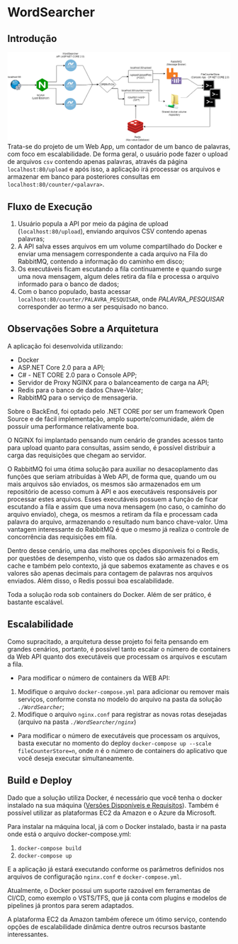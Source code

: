 
# WordSearcher

## Introdução
![WordCounterAPI Architecture](https://raw.githubusercontent.com/osoaresvictor/WordCounterAPI/master/wordsearcher_architecture.png)
Trata-se do projeto de um Web App, um contador de um banco de  palavras, com foco em escalabilidade. De forma geral, o usuário pode fazer o upload de arquivos `csv` contendo apenas palavras, através da página `localhost:80/upload` e após isso, a aplicação irá processar os arquivos e armazenar em banco para posteriores consultas em `localhost:80/counter/<palavra>`.

## Fluxo de Execução

1. Usuário popula a API por meio da página de upload (`localhost:80/upload`), enviando arquivos CSV contendo apenas palavras;
2. A API salva esses arquivos em um volume compartilhado do Docker e enviar uma mensagem correspondente a cada arquivo na Fila do RabbitMQ, contendo a informação do caminho em disco;
3.  Os executáveis ficam escutando a fila continuamente e quando surge uma nova mensagem, algum deles retira da fila e processa o arquivo informado para o banco de dados;
4. Com o banco populado, basta acessar  `localhost:80/counter/PALAVRA_PESQUISAR`, onde *PALAVRA_PESQUISAR* corresponder ao termo a ser pesquisado no banco.

## Observações Sobre a Arquitetura

A aplicação foi desenvolvida utilizando:
- Docker
- ASP.NET Core 2.0 para a API;
- C# - NET CORE 2.0 para o Console APP;
- Servidor de Proxy NGINX para o balanceamento de carga na API;
- Redis para o banco de dados Chave-Valor;
- RabbitMQ para o serviço de mensageria.

Sobre o BackEnd, foi optado pelo .NET CORE por ser um framework Open Source e de fácil implementação, amplo suporte/comunidade, além de possuir uma performance relativamente boa. 

O NGINX foi implantado pensando num cenário de grandes acessos tanto para upload quanto para consultas, assim sendo, é possível distribuir a carga das requisições que chegam ao servidor.

O RabbitMQ foi uma ótima solução para auxiliar no desacoplamento das funções que seriam atribuídas à Web API, de forma que, quando um ou mais arquivos são enviados, os mesmos são armazenados em um repositório de acesso comum à API e aos executáveis responsáveis por processar estes arquivos. Esses executáveis possuem a função de ficar escutando a fila e assim que uma nova mensagem (no caso, o caminho do arquivo enviado), chega, os mesmos a retiram da fila e processam cada palavra do arquivo, armazenando o resultado num banco chave-valor. Uma vantagem interessante do RabbitMQ é que o mesmo já realiza o controle de concorrência das requisições em fila.

Dentro desse cenário, uma das melhores opções disponíveis foi o Redis, por questões de desempenho, visto que os dados são armazenados em cache e também pelo contexto, já que sabemos exatamente as chaves e os valores são apenas decimais para contagem de palavras nos arquivos enviados. Além disso, o Redis possui boa escalabilidade.

Toda a solução roda sob containers do Docker. Além de ser prático, é bastante escalável.

## Escalabilidade

Como supracitado, a arquitetura desse projeto foi feita pensando em grandes cenários, portanto, é possível tanto escalar o número de containers da Web API quanto dos executáveis que processam os arquivos e escutam a fila.

- Para modificar o número de containers da WEB API:
1. Modifique o arquivo `docker-compose.yml` para adicionar ou remover mais serviços, conforme consta no modelo do arquivo na pasta da solução *`./WordSearcher`*;
2. Modifique o arquivo `nginx.conf` para registrar as novas rotas desejadas (arquivo na pasta *`./WordSearcher/nginx`*)

- Para modificar o número de executáveis que processam os arquivos, basta executar no momento do deploy `docker-compose up --scale fileCounterStore=n`, onde *n* é o número de containers do aplicativo que você deseja executar simultaneamente.

## Build e Deploy

Dado que a solução utiliza Docker, é necessário que você tenha o docker instalado na sua máquina ([Versões Disponíveis e Requisitos](https://store.docker.com/search?offering=community&q=&type=edition)). Também é possível utilizar as plataformas EC2 da Amazon e o Azure da Microsoft.

Para instalar na máquina local, já com o Docker instalado, basta ir na pasta onde está o arquivo docker-compose.yml:
1. `docker-compose build`
2.  `docker-compose up`

E a aplicação já estará executando conforme os parâmetros definidos nos arquivos de configuração `nginx.conf` e `docker-compose.yml`.

Atualmente, o Docker possui um suporte razoável em ferramentas de CI/CD, como exemplo o VSTS/TFS, que já conta com plugins e modelos de pipelines já prontos para serem adaptados.

A plataforma EC2 da Amazon também oferece um ótimo serviço, contendo opções de escalabilidade dinâmica dentre outros recursos bastante interessantes.
